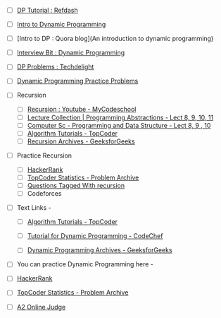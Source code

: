 - [ ] [DP Tutorial : Refdash](http://blog.refdash.com/dynamic-programming-tutorial-example/)
- [ ] [Intro to Dynamic Programming](http://20bits.com/article/introduction-to-dynamic-programming)
- [ ] [Intro to DP : Quora blog](An introduction to dynamic programming)
- [ ] [Interview Bit : Dynamic Programming](https://www.interviewbit.com/courses/programming/topics/dynamic-programming/)
- [ ] [DP Problems : Techdelight](http://www.techiedelight.com/Category/dynamic-programming/)

- [ ] [Dynamic Programming Practice Problems](https://people.cs.clemson.edu/~bcdean/dp_practice/)

- [ ] Recursion
  - [ ] [Recursion : Youtube - MyCodeschool](https://www.youtube.com/playlist?list=PL2_aWCzGMAwLz3g66WrxFGSXvSsvyfzCO)
  - [ ] [Lecture Collection | Programming Abstractions - Lect 8, 9, 10, 11](https://www.youtube.com/playlist?list=PLFE6E58F856038C69)
  - [ ] [Computer Sc - Programming and Data Structure - Lect 8, 9 , 10](https://www.youtube.com/playlist?list=PLD9781AC5EBC9FA16)
  - [ ] [Algorithm Tutorials - TopCoder](http://community.topcoder.com/tc?d1=tutorials&d2=recursionPt1&module=Static)
  - [ ] [Recursion Archives - GeeksforGeeks](http://www.geeksforgeeks.org/tag/recursion/)
- [ ] Practice Recursion
  - [ ] [HackerRank](https://www.hackerrank.com/domains/fp/recursion)
  - [ ] [TopCoder Statistics - Problem Archive](http://community.topcoder.com/tc?cat=Recursion&class=&div1l=&div2l=&er=&maxd1s=&maxd2s=&mind1s=&mind2s=&module=ProblemArchive&sc=&sd=&sr=&wr=)
  - [ ] [Questions Tagged With recursion](http://discuss.codechef.com/tags/recursion/)
  - [ ] Codeforces

- [ ] Text Links - 
  - [ ] [Algorithm Tutorials - TopCoder](http://www.topcoder.com/tc?d1=tutorials&d2=dynProg&module=Static)
  - [ ] [Tutorial for Dynamic Programming - CodeChef](http://www.codechef.com/wiki/tutorial-dynamic-programming)
  - [ ] [Dynamic Programming Archives - GeeksforGeeks](http://www.geeksforgeeks.org/tag/dynamic-programming/)
  

- [ ] You can practice Dynamic Programming here - 
- [ ] [HackerRank](https://www.hackerrank.com/domains/algorithms/dynamic-programming)
- [ ] [TopCoder Statistics - Problem Archive](http://community.topcoder.com/tc?cat=Dynamic+Programming&module=ProblemArchive)
- [ ] [A2 Online Judge](http://www.ahmed-aly.com/Category.jsp?ID=33)
